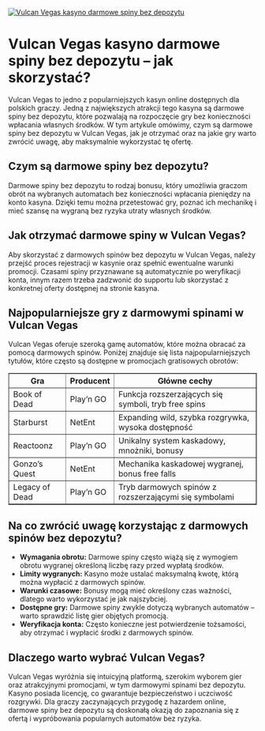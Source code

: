 [![Vulcan Vegas kasyno darmowe spiny bez depozytu](https://123-caf.pages.dev/gitsignup.png)](https://vrmoo.ru/Bt82HjjY)

<h1>Vulcan Vegas kasyno darmowe spiny bez depozytu – jak skorzystać?</h1> <p>Vulcan Vegas to jedno z popularniejszych kasyn online dostępnych dla polskich graczy. Jedną z największych atrakcji tego kasyna są darmowe spiny bez depozytu, które pozwalają na rozpoczęcie gry bez konieczności wpłacania własnych środków. W tym artykule omówimy, czym są darmowe spiny bez depozytu w Vulcan Vegas, jak je otrzymać oraz na jakie gry warto zwrócić uwagę, aby maksymalnie wykorzystać tę ofertę.</p> <h2>Czym są darmowe spiny bez depozytu?</h2> <p>Darmowe spiny bez depozytu to rodzaj bonusu, który umożliwia graczom obrót na wybranych automatach bez konieczności wpłacania pieniędzy na konto kasyna. Dzięki temu można przetestować gry, poznać ich mechanikę i mieć szansę na wygraną bez ryzyka utraty własnych środków.</p> <h2>Jak otrzymać darmowe spiny w Vulcan Vegas?</h2> <p>Aby skorzystać z darmowych spinów bez depozytu w Vulcan Vegas, należy przejść proces rejestracji w kasynie oraz spełnić ewentualne warunki promocji. Czasami spiny przyznawane są automatycznie po weryfikacji konta, innym razem trzeba zadzwonić do supportu lub skorzystać z konkretnej oferty dostępnej na stronie kasyna.</p> <h2>Najpopularniejsze gry z darmowymi spinami w Vulcan Vegas</h2> <p>Vulcan Vegas oferuje szeroką gamę automatów, które można obracać za pomocą darmowych spinów. Poniżej znajduje się lista najpopularniejszych tytułów, które często są dostępne w promocjach gratisowych obrotów:</p> <table border="1" cellpadding="8" cellspacing="0">   <thead>     <tr>       <th>Gra</th>       <th>Producent</th>       <th>Główne cechy</th>     </tr>   </thead>   <tbody>     <tr>       <td>Book of Dead</td>       <td>Play’n GO</td>       <td>Funkcja rozszerzających się symboli, tryb free spins</td>     </tr>     <tr>       <td>Starburst</td>       <td>NetEnt</td>       <td>Expanding wild, szybka rozgrywka, wysoka dostępność</td>     </tr>     <tr>       <td>Reactoonz</td>       <td>Play’n GO</td>       <td>Unikalny system kaskadowy, mnożniki, bonusy</td>     </tr>     <tr>       <td>Gonzo’s Quest</td>       <td>NetEnt</td>       <td>Mechanika kaskadowej wygranej, bonus free falls</td>     </tr>     <tr>       <td>Legacy of Dead</td>       <td>Play’n GO</td>       <td>Tryb darmowych spinów z rozszerzającymi się symbolami</td>     </tr>   </tbody> </table> <h2>Na co zwrócić uwagę korzystając z darmowych spinów bez depozytu?</h2> <ul>   <li><strong>Wymagania obrotu:</strong> Darmowe spiny często wiążą się z wymogiem obrotu wygranej określoną liczbę razy przed wypłatą środków.</li>   <li><strong>Limity wygranych:</strong> Kasyno może ustalać maksymalną kwotę, którą można wypłacić z darmowych spinów.</li>   <li><strong>Warunki czasowe:</strong> Bonusy mogą mieć określony czas ważności, dlatego warto wykorzystać je jak najszybciej.</li>   <li><strong>Dostępne gry:</strong> Darmowe spiny zwykle dotyczą wybranych automatów – warto sprawdzić listę gier objętych promocją.</li>   <li><strong>Weryfikacja konta:</strong> Często konieczne jest potwierdzenie tożsamości, aby otrzymać i wypłacić środki z darmowych spinów.</li> </ul> <h2>Dlaczego warto wybrać Vulcan Vegas?</h2> <p>Vulcan Vegas wyróżnia się intuicyjną platformą, szerokim wyborem gier oraz atrakcyjnymi promocjami, w tym darmowymi spinami bez depozytu. Kasyno posiada licencję, co gwarantuje bezpieczeństwo i uczciwość rozgrywki. Dla graczy zaczynających przygodę z hazardem online, darmowe spiny bez depozytu są doskonałą okazją do zapoznania się z ofertą i wypróbowania popularnych automatów bez ryzyka.</p>